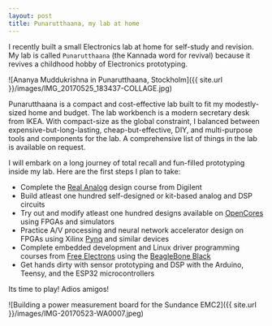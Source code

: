 ```yaml
---
layout: post
title: Punarutthaana, my lab at home
---
```


I recently built a small Electronics lab at home for self-study and revision.
My lab is called `Punarutthaana` (the Kannada word for revival) because it revives a childhood hobby of Electronics prototyping.

![Ananya Muddukrishna in Punarutthaana, Stockholm]({{ site.url }}/images/IMG_20170525_183437-COLLAGE.jpg)

Punarutthaana is a compact and cost-effective lab built to fit my modestly-sized home and budget.
The lab workbench is a modern secretary desk from IKEA.
With compact-size as the global constraint, I balanced between expensive-but-long-lasting, cheap-but-effective, DIY, and multi-purpose tools and components for the lab.
A comprehensive list of things in the lab is available on request.

I will embark on a long journey of total recall and fun-filled prototyping inside my lab. Here are the first steps I plan to take:

- Complete the [Real Analog](https://learn.digilentinc.com/classroom/realanalog/) design course from Digilent
- Build atleast one hundred self-designed or kit-based analog and DSP circuits
- Try out and modify atleast one hundred designs available on [OpenCores](https://www.opencores.org) using FPGAs and simulators
- Practice A/V processing and neural network accelerator design on FPGAs using Xilinx [Pynq](http://www.pynq.io/) and similar devices
- Complete embedded development and Linux driver programming courses from [Free Electrons](http://free-electrons.com/training/) using the [BeagleBone Black](http://beagleboard.org/black)
- Get hands dirty with sensor prototyping and DSP with the Arduino, Teensy, and the ESP32 microcontrollers

Its time to play! Adios amigos!

![Building a power measurement board for the Sundance EMC2]({{ site.url }}/images/IMG-20170523-WA0007.jpeg)
